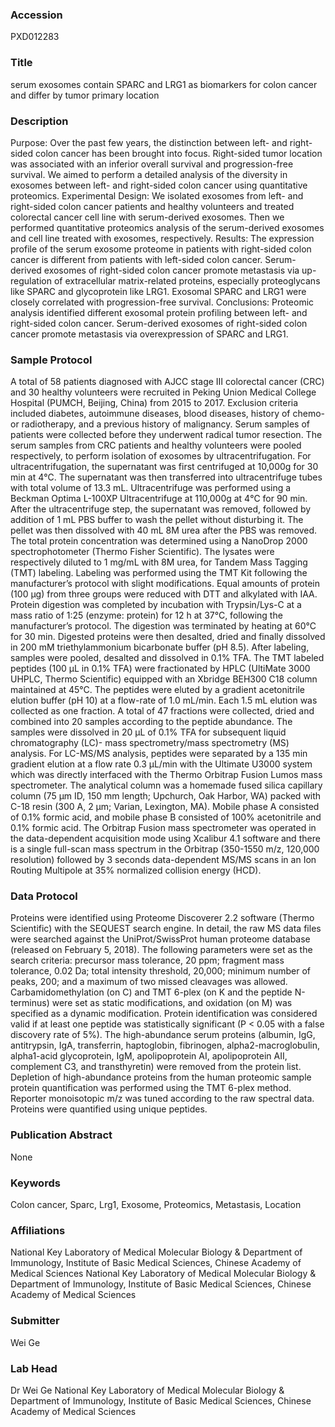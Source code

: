 ### Accession
PXD012283

### Title
serum exosomes contain SPARC and LRG1 as biomarkers for colon cancer and differ by tumor primary location

### Description
Purpose: Over the past few years, the distinction between left- and right-sided colon cancer has been brought into focus. Right-sided tumor location was associated with an inferior overall survival and progression-free survival. We aimed to perform a detailed analysis of the diversity in exosomes between left- and right-sided colon cancer using quantitative proteomics. Experimental Design: We isolated exosomes from left- and right-sided colon cancer patients and healthy volunteers and treated colorectal cancer cell line with serum-derived exosomes. Then we performed quantitative proteomics analysis of the serum-derived exosomes and cell line treated with exosomes, respectively. Results: The expression profile of the serum exosome proteome in patients with right-sided colon cancer is different from patients with left-sided colon cancer. Serum-derived exosomes of right-sided colon cancer promote metastasis via up-regulation of extracellular matrix-related proteins, especially proteoglycans like SPARC and glycoprotein like LRG1. Exosomal SPARC and LRG1 were closely correlated with progression-free survival. Conclusions: Proteomic analysis identified different exosomal protein profiling between left- and right-sided colon cancer. Serum-derived exosomes of right-sided colon cancer promote metastasis via overexpression of SPARC and LRG1.

### Sample Protocol
A total of 58 patients diagnosed with AJCC stage Ⅲ colorectal cancer (CRC) and 30 healthy volunteers were recruited in Peking Union Medical College Hospital (PUMCH, Beijing, China) from 2015 to 2017. Exclusion criteria included diabetes, autoimmune diseases, blood diseases, history of chemo- or radiotherapy, and a previous history of malignancy. Serum samples of patients were collected before they underwent radical tumor resection. The serum samples from CRC patients and healthy volunteers were pooled respectively, to perform isolation of exosomes by ultracentrifugation. For ultracentrifugation, the supernatant was first centrifuged at 10,000g for 30 min at 4℃. The supernatant was then transferred into ultracentrifuge tubes with total volume of 13.3 mL. Ultracentrifuge was performed using a Beckman Optima L-100XP Ultracentrifuge at 110,000g at 4℃ for 90 min. After the ultracentrifuge step, the supernatant was removed, followed by addition of 1 mL PBS buffer to wash the pellet without disturbing it. The pellet was then dissolved with 40 mL 8M urea after the PBS was removed. The total protein concentration was determined using a NanoDrop 2000 spectrophotometer (Thermo Fisher Scientific). The lysates were respectively diluted to 1 mg/mL with 8M urea, for Tandem Mass Tagging (TMT) labeling. Labeling was performed using the TMT Kit following the manufacturer’s protocol with slight modifications. Equal amounts of protein (100 µg) from three groups were reduced with DTT and alkylated with IAA. Protein digestion was completed by incubation with Trypsin/Lys-C at a mass ratio of 1:25 (enzyme: protein) for 12 h at 37°C, following the manufacturer’s protocol. The digestion was terminated by heating at 60°C for 30 min. Digested proteins were then desalted, dried and finally dissolved in 200 mM triethylammonium bicarbonate buffer (pH 8.5). After labeling, samples were pooled, desalted and dissolved in 0.1% TFA. The TMT labeled peptides (100 μL in 0.1% TFA) were fractionated by HPLC (UltiMate 3000 UHPLC, Thermo Scientific) equipped with an Xbridge BEH300 C18 column maintained at 45°C. The peptides were eluted by a gradient acetonitrile elution buffer (pH 10) at a flow-rate of 1.0 mL/min. Each 1.5 mL elution was collected as one fraction. A total of 47 fractions were collected, dried and combined into 20 samples according to the peptide abundance. The samples were dissolved in 20 μL of 0.1% TFA for subsequent liquid chromatography (LC)- mass spectrometry/mass spectrometry (MS) analysis. For LC-MS/MS analysis, peptides were separated by a 135 min gradient elution at a flow rate 0.3 μL/min with the Ultimate U3000 system which was directly interfaced with the Thermo Orbitrap Fusion Lumos mass spectrometer. The analytical column was a homemade fused silica capillary column (75 μm ID, 150 mm length; Upchurch, Oak Harbor, WA) packed with C-18 resin (300 A, 2 μm; Varian, Lexington, MA). Mobile phase A consisted of 0.1% formic acid, and mobile phase B consisted of 100% acetonitrile and 0.1% formic acid. The Orbitrap Fusion mass spectrometer was operated in the data-dependent acquisition mode using Xcalibur 4.1 software and there is a single full-scan mass spectrum in the Orbitrap (350-1550 m/z, 120,000 resolution) followed by 3 seconds data-dependent MS/MS scans in an Ion Routing Multipole at 35% normalized collision energy (HCD).

### Data Protocol
Proteins were identified using Proteome Discoverer 2.2 software (Thermo Scientific) with the SEQUEST search engine. In detail, the raw MS data files were searched against the UniProt/SwissProt human proteome database (released on February 5, 2018). The following parameters were set as the search criteria: precursor mass tolerance, 20 ppm; fragment mass tolerance, 0.02 Da; total intensity threshold, 20,000; minimum number of peaks, 200; and a maximum of two missed cleavages was allowed. Carbamidomethylation (on C) and TMT 6-plex (on K and the peptide N-terminus) were set as static modifications, and oxidation (on M) was specified as a dynamic modification. Protein identification was considered valid if at least one peptide was statistically significant (P < 0.05 with a false discovery rate of 5%). The high-abundance serum proteins (albumin, IgG, antitrypsin, IgA, transferrin, haptoglobin, fibrinogen, alpha2-macroglobulin, alpha1-acid glycoprotein, IgM, apolipoprotein AI, apolipoprotein AII, complement C3, and transthyretin) were removed from the protein list. Depletion of high-abundance proteins from the human proteomic sample protein quantification was performed using the TMT 6-plex method. Reporter monoisotopic m/z was tuned according to the raw spectral data. Proteins were quantified using unique peptides.

### Publication Abstract
None

### Keywords
Colon cancer, Sparc, Lrg1, Exosome, Proteomics, Metastasis, Location

### Affiliations
National Key Laboratory of Medical Molecular Biology & Department of Immunology, Institute of Basic Medical Sciences, Chinese Academy of Medical Sciences
National Key Laboratory of Medical Molecular Biology & Department of Immunology, Institute of Basic Medical Sciences, Chinese Academy of Medical Sciences 

### Submitter
Wei Ge

### Lab Head
Dr Wei Ge
National Key Laboratory of Medical Molecular Biology & Department of Immunology, Institute of Basic Medical Sciences, Chinese Academy of Medical Sciences


